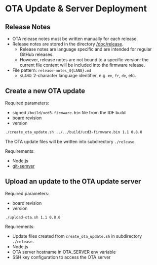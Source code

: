 # OTA Update & Server Deployment

## Release Notes

- OTA release notes must be written manually for each release.
- Release notes are stored in the directory [/doc/release](../../doc/release/).
  - Release notes are language specific and are intended for regular GitHub releases.
  - However, release notes are not bound to a specific version: the current file content will be included into the firmware release.
- File pattern: `release-notes_${LANG}.md`
  - `$LANG`: 2-character language identifier, e.g. `en`, `fr`, `de`, etc.

## Create a new OTA update

Required parameters:
- signed `/build/ucd3-firmware.bin` file from the IDF build
- board revision
- version

```bash
./create_ota_update.sh ../../build/ucd3-firmware.bin 1.1 0.8.0
```

The OTA update files will be written into subdirectory `./release`.

Requirements:
- Node.js
- [git-semver](https://github.com/mdomke/git-semver) 

## Upload an update to the OTA update server

Required parameters:
- board revision
- version

```bash
./upload-ota.sh 1.1 0.8.0
```

Requirements:
- Update files created from `create_ota_update.sh` in subdirectory `./release`.
- Node.js
- OTA server hostname in OTA_SERVER env variable
- SSH key configuration to access the OTA server
